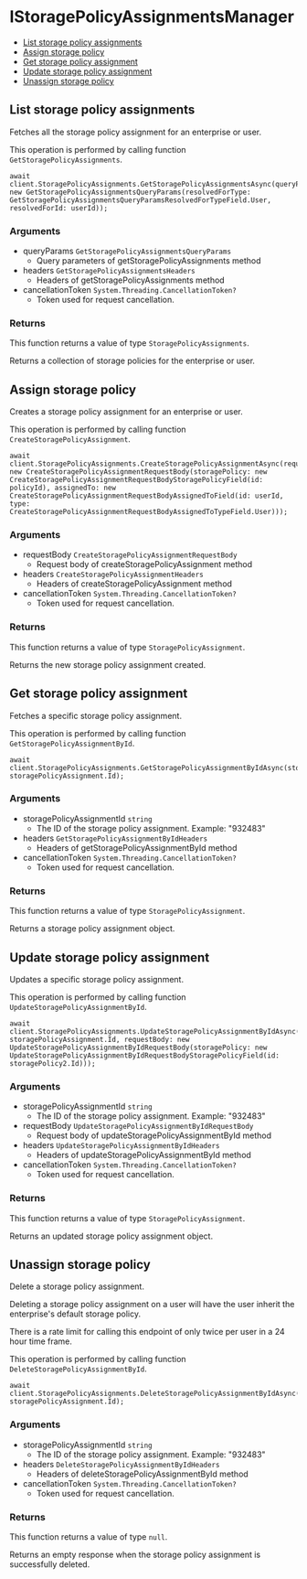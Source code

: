 # IStoragePolicyAssignmentsManager


- [List storage policy assignments](#list-storage-policy-assignments)
- [Assign storage policy](#assign-storage-policy)
- [Get storage policy assignment](#get-storage-policy-assignment)
- [Update storage policy assignment](#update-storage-policy-assignment)
- [Unassign storage policy](#unassign-storage-policy)

## List storage policy assignments

Fetches all the storage policy assignment for an enterprise or user.

This operation is performed by calling function `GetStoragePolicyAssignments`.



```
await client.StoragePolicyAssignments.GetStoragePolicyAssignmentsAsync(queryParams: new GetStoragePolicyAssignmentsQueryParams(resolvedForType: GetStoragePolicyAssignmentsQueryParamsResolvedForTypeField.User, resolvedForId: userId));
```

### Arguments

- queryParams `GetStoragePolicyAssignmentsQueryParams`
  - Query parameters of getStoragePolicyAssignments method
- headers `GetStoragePolicyAssignmentsHeaders`
  - Headers of getStoragePolicyAssignments method
- cancellationToken `System.Threading.CancellationToken?`
  - Token used for request cancellation.


### Returns

This function returns a value of type `StoragePolicyAssignments`.

Returns a collection of storage policies for
the enterprise or user.


## Assign storage policy

Creates a storage policy assignment for an enterprise or user.

This operation is performed by calling function `CreateStoragePolicyAssignment`.



```
await client.StoragePolicyAssignments.CreateStoragePolicyAssignmentAsync(requestBody: new CreateStoragePolicyAssignmentRequestBody(storagePolicy: new CreateStoragePolicyAssignmentRequestBodyStoragePolicyField(id: policyId), assignedTo: new CreateStoragePolicyAssignmentRequestBodyAssignedToField(id: userId, type: CreateStoragePolicyAssignmentRequestBodyAssignedToTypeField.User)));
```

### Arguments

- requestBody `CreateStoragePolicyAssignmentRequestBody`
  - Request body of createStoragePolicyAssignment method
- headers `CreateStoragePolicyAssignmentHeaders`
  - Headers of createStoragePolicyAssignment method
- cancellationToken `System.Threading.CancellationToken?`
  - Token used for request cancellation.


### Returns

This function returns a value of type `StoragePolicyAssignment`.

Returns the new storage policy assignment created.


## Get storage policy assignment

Fetches a specific storage policy assignment.

This operation is performed by calling function `GetStoragePolicyAssignmentById`.



```
await client.StoragePolicyAssignments.GetStoragePolicyAssignmentByIdAsync(storagePolicyAssignmentId: storagePolicyAssignment.Id);
```

### Arguments

- storagePolicyAssignmentId `string`
  - The ID of the storage policy assignment. Example: "932483"
- headers `GetStoragePolicyAssignmentByIdHeaders`
  - Headers of getStoragePolicyAssignmentById method
- cancellationToken `System.Threading.CancellationToken?`
  - Token used for request cancellation.


### Returns

This function returns a value of type `StoragePolicyAssignment`.

Returns a storage policy assignment object.


## Update storage policy assignment

Updates a specific storage policy assignment.

This operation is performed by calling function `UpdateStoragePolicyAssignmentById`.



```
await client.StoragePolicyAssignments.UpdateStoragePolicyAssignmentByIdAsync(storagePolicyAssignmentId: storagePolicyAssignment.Id, requestBody: new UpdateStoragePolicyAssignmentByIdRequestBody(storagePolicy: new UpdateStoragePolicyAssignmentByIdRequestBodyStoragePolicyField(id: storagePolicy2.Id)));
```

### Arguments

- storagePolicyAssignmentId `string`
  - The ID of the storage policy assignment. Example: "932483"
- requestBody `UpdateStoragePolicyAssignmentByIdRequestBody`
  - Request body of updateStoragePolicyAssignmentById method
- headers `UpdateStoragePolicyAssignmentByIdHeaders`
  - Headers of updateStoragePolicyAssignmentById method
- cancellationToken `System.Threading.CancellationToken?`
  - Token used for request cancellation.


### Returns

This function returns a value of type `StoragePolicyAssignment`.

Returns an updated storage policy assignment object.


## Unassign storage policy

Delete a storage policy assignment.

Deleting a storage policy assignment on a user
will have the user inherit the enterprise's default
storage policy.

There is a rate limit for calling this endpoint of only
twice per user in a 24 hour time frame.

This operation is performed by calling function `DeleteStoragePolicyAssignmentById`.



```
await client.StoragePolicyAssignments.DeleteStoragePolicyAssignmentByIdAsync(storagePolicyAssignmentId: storagePolicyAssignment.Id);
```

### Arguments

- storagePolicyAssignmentId `string`
  - The ID of the storage policy assignment. Example: "932483"
- headers `DeleteStoragePolicyAssignmentByIdHeaders`
  - Headers of deleteStoragePolicyAssignmentById method
- cancellationToken `System.Threading.CancellationToken?`
  - Token used for request cancellation.


### Returns

This function returns a value of type `null`.

Returns an empty response when the storage policy
assignment is successfully deleted.


